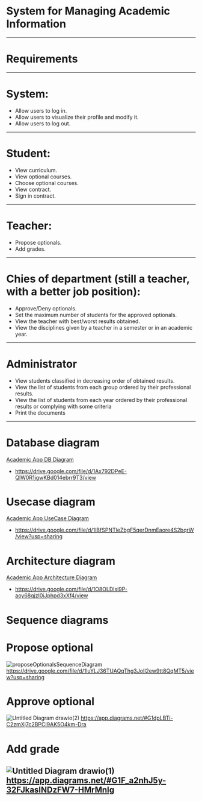 # System for Managing Academic Information

-----

# Requirements
-----

# System:
- Allow users to log in.
- Allow users to visualize their profile and modify it.
- Allow users to log out.

-----

# Student:
- View curriculum.
- View optional courses.
- Choose optional courses.
- View contract.
- Sign in contract.

-----

# Teacher:
- Propose optionals.
- Add grades.

-----

# Chies of department (still a teacher, with a better job position):
- Approve/Deny optionals.
- Set the maximum number of students for the approved optionals.
- View the teacher with best/worst results obtained.
- View the disciplines given by a teacher in a semester or in an academic year.

-----

# Administrator
- View students classified in decreasing order of obtained results.
- View the list of students from each group ordered by their professional results.
- View the list of students from each year ordered by their professional results or complying with some criteria
- Print the documents

-----

# Database diagram
[Academic App DB Diagram](https://github.com/AlexandraBledea/Formula1/files/8469727/AcademicApp.DB.Diagram.drawio.pdf)
- https://drive.google.com/file/d/1Ax792DPeE-QlW0R1jgwKBd014ebrr9T3/view

# Usecase diagram
[Academic App UseCase Diagram](https://github.com/AlexandraBledea/Formula1/files/8469826/UseCase.Diagram.-.ISS.drawio.pdf)
- https://drive.google.com/file/d/1lBfSPNTleZbgF5qerDnmEaore4S2bqrW/view?usp=sharing

# Architecture diagram
[Academic App Architecture Diagram](https://github.com/AlexandraBledea/Formula1/files/8469737/ArchitectureDiagram.drawio.pdf)
- https://drive.google.com/file/d/1O8OLDIsi9P-aoy68qjzI0iJphpd3xXf4/view

# Sequence diagrams
# Propose optional
![proposeOptionalsSequenceDiagram](https://user-images.githubusercontent.com/72063091/168632392-e3423f6f-6dcf-40f9-af2d-e69e6c403b24.png)
https://drive.google.com/file/d/1luYLJ36TUAQqThg3JoIl2ew9tt8QqMT5/view?usp=sharing

# Approve optional
![Untitled Diagram drawio(2)](https://user-images.githubusercontent.com/72063091/169078374-1ae4be64-ac51-4a8a-8ec6-93e01f62f879.png)
https://app.diagrams.net/#G1dpLBTi-C2zmXj7c2BPCI9AK5O4km-Dra

# Add grade
![Untitled Diagram drawio(1)](https://user-images.githubusercontent.com/72063091/169078518-0866de1c-72aa-4eff-843b-e2c33569a8df.png)
https://app.diagrams.net/#G1F_a2nhJ5y-32FJkasINDzFW7-HMrMnIg
-----
